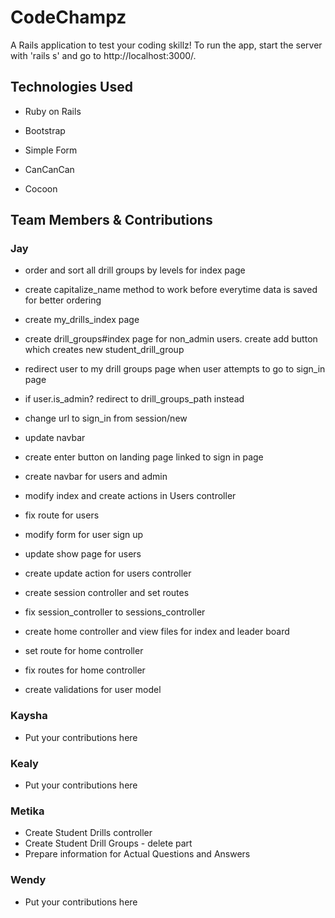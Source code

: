 # CodeChampz

A Rails application to test your coding skillz! To run the app, start the server with 'rails s' and go to http://localhost:3000/.


## Technologies Used

* Ruby on Rails

* Bootstrap

* Simple Form

* CanCanCan

* Cocoon


## Team Members & Contributions


### Jay


* order and sort all drill groups by levels for index page

* create capitalize_name method to work before everytime data is saved for better ordering

* create my_drills_index page

* create drill_groups#index page for non_admin users. create add button which creates new student_drill_group

* redirect user to my drill groups page when user attempts to go to sign_in page

* if user.is_admin? redirect to drill_groups_path instead

* change url to sign_in from session/new

* update navbar

* create enter button on landing page linked to sign in page

* create navbar for users and admin

* modify index and create actions in Users controller

* fix route for users

* modify form for user sign up

* update show page for users

* create update action for users controller

* create session controller and set routes

* fix session_controller to sessions_controller

* create home controller and view files for index and leader board

* set route for home controller

* fix routes for home controller

* create validations for user model


### Kaysha

* Put your contributions here


### Kealy

* Put your contributions here


### Metika

* Create Student Drills controller
* Create Student Drill Groups - delete part
* Prepare information for Actual Questions and Answers


### Wendy

* Put your contributions here
